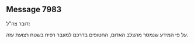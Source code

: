 ## Message 7983

דובר צה"ל:

על פי המידע שנמסר מהצלב האדום, החטופים בדרכם למעבר רפיח בשטח רצועת עזה.

